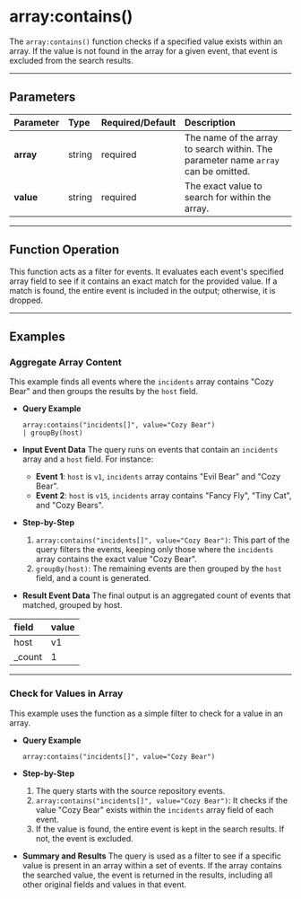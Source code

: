 # array:contains()

The `array:contains()` function checks if a specified value exists within an array. If the value is not found in the array for a given event, that event is excluded from the search results.

***

## Parameters

| Parameter | Type | Required/Default | Description |
| :--- | :--- | :--- | :--- |
| **array** | string | required | The name of the array to search within. The parameter name `array` can be omitted. |
| **value** | string | required | The exact value to search for within the array. |

***

## Function Operation

This function acts as a filter for events. It evaluates each event's specified array field to see if it contains an exact match for the provided value. If a match is found, the entire event is included in the output; otherwise, it is dropped.

***

## Examples

### Aggregate Array Content

This example finds all events where the `incidents` array contains "Cozy Bear" and then groups the results by the `host` field.

* **Query Example**
    ```
    array:contains("incidents[]", value="Cozy Bear")
    | groupBy(host)
    ```

* **Input Event Data**
    The query runs on events that contain an `incidents` array and a `host` field. For instance:
    * **Event 1**: `host` is `v1`, `incidents` array contains "Evil Bear" and "Cozy Bear".
    * **Event 2**: `host` is `v15`, `incidents` array contains "Fancy Fly", "Tiny Cat", and "Cozy Bears".

* **Step-by-Step**
    1.  `array:contains("incidents[]", value="Cozy Bear")`: This part of the query filters the events, keeping only those where the `incidents` array contains the exact value "Cozy Bear".
    2.  `groupBy(host)`: The remaining events are then grouped by the `host` field, and a count is generated.

* **Result Event Data**
    The final output is an aggregated count of events that matched, grouped by host.

| field | value |
| :--- | :--- |
| host | v1 |
| _count | 1 |

---

### Check for Values in Array

This example uses the function as a simple filter to check for a value in an array.

* **Query Example**
    ```
    array:contains("incidents[]", value="Cozy Bear")
    ```

* **Step-by-Step**
    1.  The query starts with the source repository events.
    2.  `array:contains("incidents[]", value="Cozy Bear")`: It checks if the value "Cozy Bear" exists within the `incidents` array field of each event.
    3.  If the value is found, the entire event is kept in the search results. If not, the event is excluded.

* **Summary and Results**
    The query is used as a filter to see if a specific value is present in an array within a set of events. If the array contains the searched value, the event is returned in the results, including all other original fields and values in that event.
